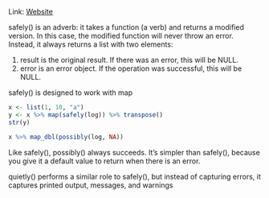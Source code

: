 Link: [Website](https://r4ds.had.co.nz/iteration.html#dealing-with-failure)

safely() is an adverb: it takes a function (a verb) and returns a modified version. In this case, the modified function will never throw an error. Instead, it always returns a list with two elements:

1. result is the original result. If there was an error, this will be NULL.
2. error is an error object. If the operation was successful, this will be NULL.

safely() is designed to work with map

```R
x <- list(1, 10, "a")
y <- x %>% map(safely(log)) %>% transpose()
str(y)

x %>% map_dbl(possibly(log, NA))
```

Like safely(), possibly() always succeeds. It’s simpler than safely(), because you give it a default value to return when there is an error.

quietly() performs a similar role to safely(), but instead of capturing errors, it captures printed output, messages, and warnings